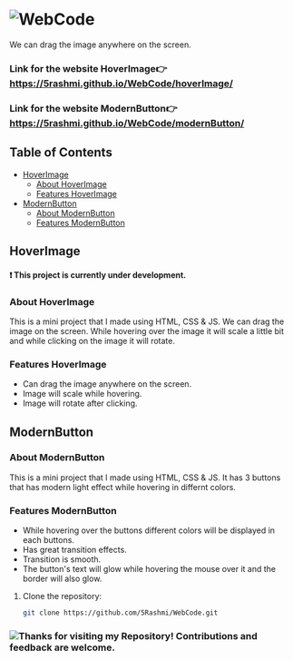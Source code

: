 # ![WebCode](https://img.shields.io/badge/WebCode-red?style=for-the-badge)

We can drag the image anywhere on the screen.

### Link for the website HoverImage👉 https://5rashmi.github.io/WebCode/hoverImage/
### Link for the website ModernButton👉 https://5rashmi.github.io/WebCode/modernButton/

## Table of Contents

- [HoverImage](#hoverimage)
  - [About HoverImage](#about-hoverimage)
  - [Features HoverImage](#features-hoverimage)
- [ModernButton](#modernbutton)
  - [About ModernButton](#about-modernbutton)
  - [Features ModernButton](#features-modernbutton)

## HoverImage

#### ❗ This project is currently under development.
### About HoverImage

This is a mini project that I made using HTML, CSS & JS.
We can drag the image on the screen. While hovering over the image it will scale a little bit and while clicking on the image it will rotate.

### Features HoverImage

- Can drag the image anywhere on the screen.
- Image will scale while hovering.
- Image will rotate after clicking.


## ModernButton

### About ModernButton

This is a mini project that I made using HTML, CSS & JS.
It has 3 buttons that has modern light effect while hovering in differnt colors.

### Features ModernButton

- While hovering over the buttons different colors will be displayed in each buttons.
- Has great transition effects.
- Transition is smooth.
- The button's text will glow while hovering the mouse over it and the border will also glow.
  
  
1. Clone the repository:
   ```sh
   git clone https://github.com/5Rashmi/WebCode.git
### ![Thanks for visiting my Repository! Contributions and feedback are welcome.](https://img.shields.io/badge/Thanks%20for%20visiting%20my%20Repository!%20Contributions%20and%20feedback%20are%20welcome.-red?style=for-the-badge)

